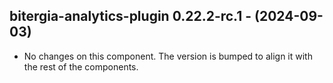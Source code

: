   ## bitergia-analytics-plugin 0.22.2-rc.1 - (2024-09-03)
  
  * No changes on this component. The version is bumped to align it
    with the rest of the components.
